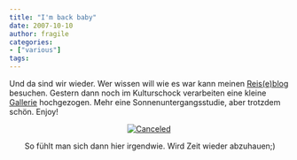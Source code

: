 ```yaml
---
title: "I'm back baby"
date: 2007-10-10
author: fragile
categories:
- ["various"]
tags:
---
```

Und da sind wir wieder. Wer wissen will wie es war kann meinen <a href="http://strayasia.blogspot.com" title="Reis(e)blog" target="_blank">Reis(e)blog</a> besuchen. Gestern dann noch im Kulturschock verarbeiten eine kleine <a href="http://strayasia.awardspace.com" title="Asien Gallerie" target="_blank">Gallerie</a> hochgezogen. Mehr eine Sonnenuntergangsstudie, aber trotzdem schön. Enjoy!
<p align="center"> <a href="http://strayasia.awardspace.com" target="_blank" rel="attachment wp-att-229" title="Canceled"><img src="/blog/wp-content/uploads/2007/10/canceled.jpg" alt="Canceled" /></a></p>
<p align="center"> So fühlt man sich dann hier irgendwie. Wird Zeit wieder abzuhauen;)</p>